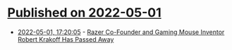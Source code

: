 # [Published on 2022-05-01](index.md)

* [2022-05-01, 17:20:05](https://news.ycombinator.com/item?id=31226768) - [Razer Co-Founder and Gaming Mouse Inventor Robert Krakoff Has Passed Away](https://vervetimes.com/razer-co-founder-and-gaming-mouse-inventor-robert-krakoff-has-passed-away/)
